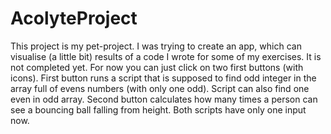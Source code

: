 # AcolyteProject
This project is my pet-project. I was trying to create an app, which can visualise (a little bit) results of a code I wrote for some of my exercises.
It is not completed yet.
For now you can just click on two first buttons (with icons). First button runs a script that is supposed to find odd integer in the array full of evens numbers (with only one odd). Script can also find one even in odd array.
Second button calculates how many times a person can see a bouncing ball falling from height. 
Both scripts have only one input now.

